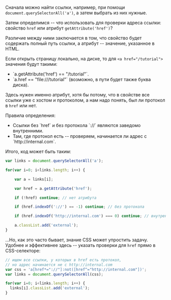 
Сначала можно найти ссылки, например, при помощи `document.querySelectorAll('a')`, а затем выбрать из них нужные.

Затем определимся -- что использовать для проверки адреса ссылки: свойство `href` или атрибут `getAttribute('href')`?

Различие между ними заключается в том, что свойство будет содержать полный путь ссылки, а атрибут -- значение, указанное в HTML.

Если открыть страницу локально, на диске, то для `<a href="/tutorial">` значения будут такими:
<ul>
<li>`a.getAttribute('href') == "/tutorial"`.</li>
<li>`a.href == "file:///tutorial"` (возможно, в пути будет также буква диска).</li>
</ul>

Здесь нужен именно атрибут, хотя бы потому, что в свойстве все ссылки уже с хостом и протоколом, а нам надо понять, был ли протокол в `href` или нет.

Правила определения:
<ul>
<li>Cсылки без `href` и без протокола `://` являются заведомо внутренними.</li>
<li>Там, где протокол есть -- проверяем, начинается ли адрес с `http://internal.com`.</li>
</ul>

Итого, код может быть таким:
```js
var links = document.querySelectorAll('a');

for(var i=0; i<links.length; i++) {

    var a = links[i];

    var href = a.getAttribute('href'); 

    if (!href) continue; // нет атрибута

    if (href.indexOf('://') == -1) continue; // без протокола 

    if (href.indexOf('http://internal.com') === 0) continue; // внутренняя

    a.classList.add('external');
}
```

...Но, как это часто бывает, знание CSS может упростить задачу. Удобнее и эффективнее здесь -- указать проверки для `href` прямо в CSS-селекторе: 

```js
// ищем все ссылки, у которых в href есть протокол, 
// но адрес начинается не с http://internal.com
var css = 'a[href*="://"]:not([href^="http://internal.com"])';
var links = document.querySelectorAll(css);

for(var i=0; i<links.length; i++) {
  links[i].classList.add('external');
}
```



